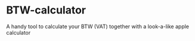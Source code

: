 # BTW-calculator
A handy tool to calculate your BTW (VAT) together with a look-a-like apple calculator

